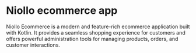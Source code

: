 # Niollo ecommerce app
Niollo Ecommerce is a modern and feature-rich ecommerce application built with Kotlin. It provides a seamless shopping experience for customers and offers powerful administration tools for managing products, orders, and customer interactions.
